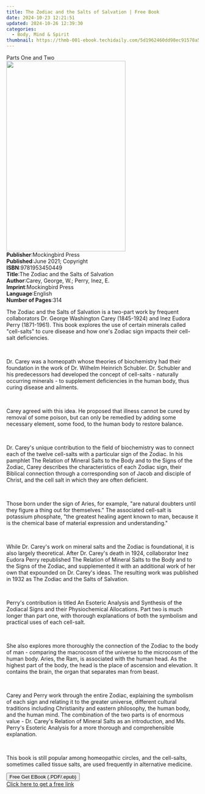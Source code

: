```yaml
---
title: The Zodiac and the Salts of Salvation | Free Book
date: 2024-10-23 12:21:51
updated: 2024-10-26 12:39:30
categories:
  - Body, Mind & Spirit
thumbnail: https://thmb-001-ebook.techidaily.com/5d1962460dd98ec91578a59b2b12c611a799791fc6fccb53f31265b64144deb7.jpg
---
```

<main id="book-container">
  <div class="flex flex-col">
    <div class="book-brief flex-1 py-6 px-4 sm:p-6 md:py-10 md:px-8">
      <!-- brief-->
      <div class="book-brief-main">Parts One and Two</div>
    </div>
    <div
      class="book-meta-info flex-1 grid gap-4 col-start-1 col-end-3 row-start-1 sm:mb-6 sm:grid-cols-4 lg:gap-6 lg:col-start-2 lg:row-end-6 lg:row-span-6 lg:mb-0"
    >
      <div
        class="book-meta-info-left place-content-center mt-4 p-4 text-sm leading-6 col-start-2 col-span-2 dark:text-slate-400"
      >
        <img
          class="w-full h-500 object-cover rounded-lg sm:h-255 sm:col-span-2 lg:col-span-full"
          src="https://img-001-ebook.techidaily.com/4de29e6a0aa2fbf63e3515c8e65c700e0283f0c17b6a5e8a5389196e785770fa.jpg"
          alt=""
          width="312"
          height="500"
        />
      </div>
      <div
        class="book-meta-info-right mt-2 col-start-1 row-start-2 col-span-3 self-center"
      >
        <!-- meta data  -->
        <div class="flex flex-col px-4 md:px-8">
          <div class="flex-1">
            <strong>Publisher</strong>:<span class="px-2"
              >Mockingbird Press</span
            >
          </div>
          <div class="flex-1">
            <strong>Published</strong>:<span class="px-2"
              >June 2021; Copyright</span
            >
          </div>
          <div class="flex-1">
            <strong>ISBN</strong>:<span class="px-2">9781953450449</span>
          </div>
          <div class="flex-1">
            <strong>Title</strong>:<span class="px-2"
              >The Zodiac and the Salts of Salvation</span
            >
          </div>
          <div class="flex-1">
            <strong>Author</strong>:<span class="px-2"
              >Carey, George, W.; Perry, Inez, E.</span
            >
          </div>
          <div class="flex-1">
            <strong>Imprint</strong>:<span class="px-2">Mockingbird Press</span>
          </div>
          <div class="flex-1">
            <strong>Language</strong>:<span class="px-2">English</span>
          </div>
          <div class="flex-1">
            <strong>Number of Pages</strong>:<span class="px-2">314</span>
          </div>
        </div>
      </div>
    </div>
    <div class="book-description flex-1 py-6 px-4 sm:p-6 md:py-10 md:px-8">
      <div class="book-description-main">
        <div accordion-content="" id="description">
          <p>
            The Zodiac and the Salts of Salvation is a two-part work by frequent
            collaborators Dr. George Washington Carey (1845-1924) and Inez
            Eudora Perry (1871-1961). This book explores the use of certain
            minerals called "cell-salts" to cure disease and how one's Zodiac
            sign impacts their cell-salt deficiencies.
          </p>
          <p>&nbsp;</p>
          <p>
            Dr. Carey was a homeopath whose theories of biochemistry had their
            foundation in the work of Dr. Wilhelm Heinrich Schubler. Dr.
            Schubler and his predecessors had developed the concept of
            cell-salts - naturally occurring minerals - to supplement
            deficiencies in the human body, thus curing disease and ailments.
          </p>
          <p>&nbsp;</p>
          <p>
            Carey agreed with this idea. He proposed that illness cannot be
            cured by removal of some poison, but can only be remedied by adding
            some necessary element, some food, to the human body to restore
            balance.
          </p>
          <p>&nbsp;</p>
          <p>
            Dr. Carey's unique contribution to the field of biochemistry was to
            connect each of the twelve cell-salts with a particular sign of the
            Zodiac. In his pamphlet The Relation of Mineral Salts to the Body
            and to the Signs of the Zodiac, Carey describes the characteristics
            of each Zodiac sign, their Biblical connection through a
            corresponding son of Jacob and disciple of Christ, and the cell salt
            in which they are often deficient.
          </p>
          <p>&nbsp;</p>
          <p>
            Those born under the sign of Aries, for example, "are natural
            doubters until they figure a thing out for themselves." The
            associated cell-salt is potassium phosphate, "the greatest healing
            agent known to man, because it is the chemical base of material
            expression and understanding."
          </p>
          <p>&nbsp;</p>
          <p>
            While Dr. Carey's work on mineral salts and the Zodiac is
            foundational, it is also largely theoretical. After Dr. Carey's
            death in 1924, collaborator Inez Eudora Perry republished The
            Relation of Mineral Salts to the Body and to the Signs of the
            Zodiac, and supplemented it with an additional work of her own that
            expounded on Dr. Carey's ideas. The resulting work was published in
            1932 as The Zodiac and the Salts of Salvation.
          </p>
          <p>&nbsp;</p>
          <p>
            Perry's contribution is titled An Esoteric Analysis and Synthesis of
            the Zodiacal Signs and their Physiochemical Allocations. Part two is
            much longer than part one, with thorough explanations of both the
            symbolism and practical uses of each cell-salt.
          </p>
          <p>&nbsp;</p>
          <p>
            She also explores more thoroughly the connection of the Zodiac to
            the body of man - comparing the macrocosm of the universe to the
            microcosm of the human body. Aries, the Ram, is associated with the
            human head. As the highest part of the body, the head is the place
            of ascension and elevation. It contains the brain, the organ that
            separates man from beast.
          </p>
          <p>&nbsp;</p>
          <p>
            Carey and Perry work through the entire Zodiac, explaining the
            symbolism of each sign and relating it to the greater universe,
            different cultural traditions including Christianity and eastern
            philosophy, the human body, and the human mind. The combination of
            the two parts is of enormous value - Dr. Carey's Relation of Mineral
            Salts as an introduction, and Ms. Perry's Esoteric Analysis for a
            more thorough and comprehensible explanation.
          </p>
          <p>&nbsp;</p>
          <p>
            This book is still popular among homeopathic circles, and the
            cell-salts, sometimes called tissue salts, are used frequently in
            alternative medicine.
          </p>
        </div>
        <div class="accordion-fader"></div>
      </div>
    </div>
    <div class="book-excerpts flex-1 py-6 px-4 sm:p-6 md:py-10 md:px-8"></div>
    <div
      class="book-about-author flex-1 py-6 px-4 sm:p-6 md:py-10 md:px-8"
    ></div>
    <div class="book-free-get flex-1 py-6 px-4 sm:p-6 md:py-10 md:px-8">
      <button
        id="btn-free-get"
        class="bg-blue-500 hover:bg-blue-700 text-white font-bold py-2 px-4 rounded"
      >
        Free Get EBook (.PDF/.epub)
      </button>
      <div id="countdown-display" class="px-2 text-lg mt-2"></div>
      <a
        id="free-link"
        class="hidden bg-blue-500 hover:bg-blue-700 text-white font-bold py-2 px-4 rounded"
        href="https://www.ebooks.com/en-us/book/210570627/the-zodiac-and-the-salts-of-salvation/carey-george-w/"
        target="_blank"
        >Click here to get a free link</a
      >
    </div>
    <script>
      let countdownTime = 0;
      let countdownInterval = null;
      document
        .getElementById('btn-free-get')
        .addEventListener('click', startCountdown);
      function startCountdown() {
        countdownTime = new Date().getTime() + 60000 * 3;
        countdownInterval = setInterval(updateCountdown, 1000);
        document.getElementById('btn-free-get').disabled = true;
        document
          .getElementById('btn-free-get')
          .classList.add('bg-gray-500', 'cursor-not-allowed');
      }
      function updateCountdown() {
        let currentTime = new Date().getTime();
        let timeLeft = countdownTime - currentTime;
        let secondsLeft = Math.floor(timeLeft / 1000);
        document.getElementById('countdown-display').innerHTML =
          `Remaining time: ${secondsLeft} seconds.`;
        if (secondsLeft <= 0) {
          clearInterval(countdownInterval);
          document.getElementById('btn-free-get').classList.add('hidden');
          document.getElementById('free-link').classList.remove('hidden');
          document.getElementById('countdown-display').innerHTML = '';
        }
      }
    </script>
  </div>
</main>
